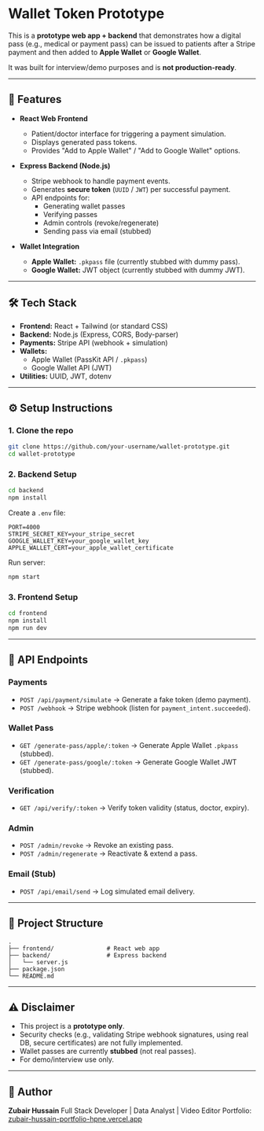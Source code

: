 
# Wallet Token Prototype

This is a **prototype web app + backend** that demonstrates how a digital pass (e.g., medical or payment pass) can be issued to patients after a Stripe payment and then added to **Apple Wallet** or **Google Wallet**.

It was built for interview/demo purposes and is **not production-ready**.  

---

## 🚀 Features

- **React Web Frontend**
  - Patient/doctor interface for triggering a payment simulation.
  - Displays generated pass tokens.
  - Provides "Add to Apple Wallet" / "Add to Google Wallet" options.

- **Express Backend (Node.js)**
  - Stripe webhook to handle payment events.
  - Generates **secure token** (`UUID` / `JWT`) per successful payment.
  - API endpoints for:
    - Generating wallet passes
    - Verifying passes
    - Admin controls (revoke/regenerate)
    - Sending pass via email (stubbed)

- **Wallet Integration**
  - **Apple Wallet:** `.pkpass` file (currently stubbed with dummy pass).
  - **Google Wallet:** JWT object (currently stubbed with dummy JWT).

---

## 🛠️ Tech Stack

- **Frontend:** React + Tailwind (or standard CSS)
- **Backend:** Node.js (Express, CORS, Body-parser)
- **Payments:** Stripe API (webhook + simulation)
- **Wallets:** 
  - Apple Wallet (PassKit API / `.pkpass`)
  - Google Wallet API (JWT)
- **Utilities:** UUID, JWT, dotenv

---

## ⚙️ Setup Instructions

### 1. Clone the repo
```bash
git clone https://github.com/your-username/wallet-prototype.git
cd wallet-prototype
````

### 2. Backend Setup

```bash
cd backend
npm install
```

Create a `.env` file:

```env
PORT=4000
STRIPE_SECRET_KEY=your_stripe_secret
GOOGLE_WALLET_KEY=your_google_wallet_key
APPLE_WALLET_CERT=your_apple_wallet_certificate
```

Run server:

```bash
npm start
```

### 3. Frontend Setup

```bash
cd frontend
npm install
npm run dev
```

---

## 📱 API Endpoints

### Payments

* `POST /api/payment/simulate` → Generate a fake token (demo payment).
* `POST /webhook` → Stripe webhook (listen for `payment_intent.succeeded`).

### Wallet Pass

* `GET /generate-pass/apple/:token` → Generate Apple Wallet `.pkpass` (stubbed).
* `GET /generate-pass/google/:token` → Generate Google Wallet JWT (stubbed).

### Verification

* `GET /api/verify/:token` → Verify token validity (status, doctor, expiry).

### Admin

* `POST /admin/revoke` → Revoke an existing pass.
* `POST /admin/regenerate` → Reactivate & extend a pass.

### Email (Stub)

* `POST /api/email/send` → Log simulated email delivery.

---

## 📂 Project Structure

```
.
├── frontend/               # React web app
├── backend/                # Express backend
│   └── server.js
├── package.json
└── README.md
```

---

## ⚠️ Disclaimer

* This project is a **prototype only**.
* Security checks (e.g., validating Stripe webhook signatures, using real DB, secure certificates) are not fully implemented.
* Wallet passes are currently **stubbed** (not real passes).
* For demo/interview use only.

---

## 👤 Author

**Zubair Hussain**
Full Stack Developer | Data Analyst | Video Editor
Portfolio: [zubair-hussain-portfolio-hpne.vercel.app](https://zubair-hussain-portfolio-hpne.vercel.app)

